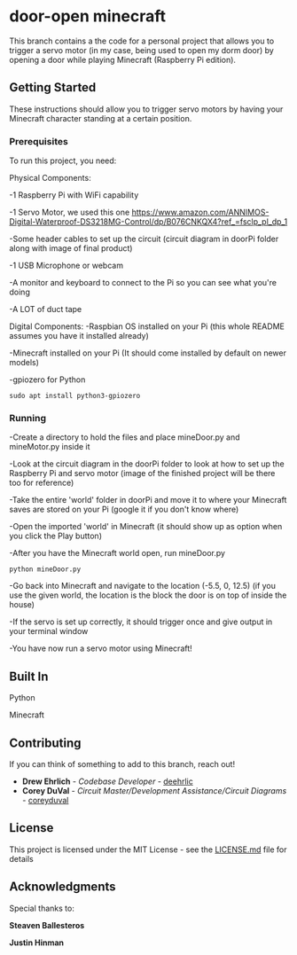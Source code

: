 # door-open minecraft

This branch contains a the code for a personal project that allows you to trigger a servo motor (in my case, being used to open my dorm door) by opening a door while playing Minecraft (Raspberry Pi edition).

## Getting Started

These instructions should allow you to trigger servo motors by having your Minecraft character standing at a certain position.

### Prerequisites

To run this project, you need:

Physical Components:

-1 Raspberry Pi with WiFi capability

-1 Servo Motor, we used this one https://www.amazon.com/ANNIMOS-Digital-Waterproof-DS3218MG-Control/dp/B076CNKQX4?ref_=fsclp_pl_dp_1

-Some header cables to set up the circuit (circuit diagram in doorPi folder along with image of final product)

-1 USB Microphone or webcam

-A monitor and keyboard to connect to the Pi so you can see what you're doing

-A LOT of duct tape

Digital Components:
-Raspbian OS installed on your Pi (this whole README assumes you have it installed already)

-Minecraft installed on your Pi (It should come installed by default on newer models)

-gpiozero for Python
```
sudo apt install python3-gpiozero
```

### Running

-Create a directory to hold the files and place mineDoor.py and mineMotor.py inside it

-Look at the circuit diagram in the doorPi folder to look at how to set up the Raspberry Pi and servo motor (image of the finished project will be there too for reference)

-Take the entire 'world' folder in doorPi and move it to where your Minecraft saves are stored on your Pi (google it if you don't know where)

-Open the imported 'world' in Minecraft (it should show up as option when you click the Play button)

-After you have the Minecraft world open, run mineDoor.py
```
python mineDoor.py
```

-Go back into Minecraft and navigate to the location (-5.5, 0, 12.5) (if you use the given world, the location is the block the door is on top of inside the house)

-If the servo is set up correctly, it should trigger once and give output in your terminal window

-You have now run a servo motor using Minecraft!

## Built In

Python

Minecraft

## Contributing

If you can think of something to add to this branch, reach out!

* **Drew Ehrlich** - *Codebase Developer* - [deehrlic](https://github.com/deehrlic)
* **Corey DuVal** - *Circuit Master/Development Assistance/Circuit Diagrams* - [coreyduval](https://github.com/coreyduval)

## License

This project is licensed under the MIT License - see the [LICENSE.md](LICENSE.md) file for details

## Acknowledgments

Special thanks to:

**Steaven Ballesteros**

**Justin Hinman**


